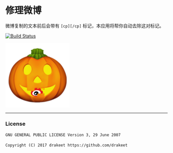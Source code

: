 # 修理微博

微博复制的文本前后会带有 `[cp][/cp]` 标记，本应用将帮你自动去除这对标记。

[![Build Status](https://travis-ci.org/drakeet/MultiType.svg?branch=3.x)](https://travis-ci.org/drakeet/MultiType)

<img src="app/src/main/res/mipmap-hdpi/ic_wc_228w.png" width="200"/>

---

### License

```
GNU GENERAL PUBLIC LICENSE Version 3, 29 June 2007

Copyright (C) 2017 drakeet https://github.com/drakeet
```
